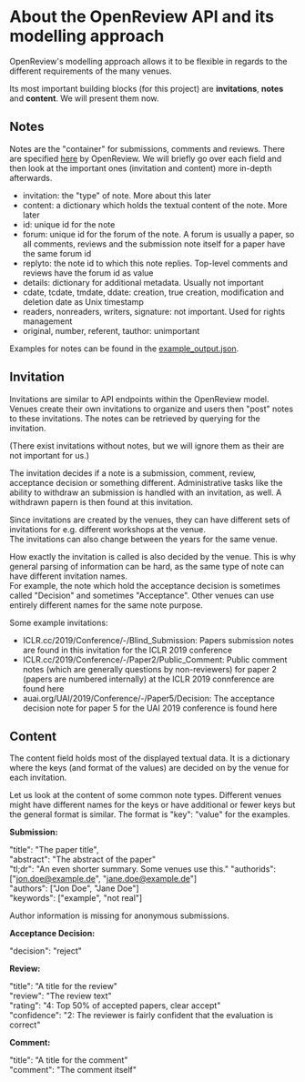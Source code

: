# About the OpenReview API and its modelling approach

OpenReview's modelling approach allows it to be flexible in regards to the different requirements of the many venues.

Its most important building blocks (for this project) are **invitations**, **notes** and **content**.
We will present them now.

## Notes
Notes are the "container" for submissions, comments and reviews. 
There are specified [here](https://openreview-py.readthedocs.io/en/latest/api.html#openreview.Note) by OpenReview.
We will briefly go over each field and then look at the important ones (invitation and content) more in-depth afterwards.
* invitation: the "type" of note. More about this later
* content: a dictionary which holds the textual content of the note. More later
* id: unique id for the note
* forum: unique id for the forum of the note. A forum is usually a paper, so all comments, reviews and the submission note itself for a paper have the same forum id
* replyto: the note id to which this note replies. Top-level comments and reviews have the forum id as value
* details: dictionary for additional metadata. Usually not important
* cdate, tcdate, tmdate, ddate: creation, true creation, modification and deletion date as Unix timestamp
* readers, nonreaders, writers, signature: not important. Used for rights management
* original, number, referent, tauthor: unimportant
 
 Examples for notes can be found in the [example_output.json](../example_output.json).
 
## Invitation
Invitations are similar to API endpoints within the OpenReview model. 
Venues create their own invitations to organize and users then "post" notes to these invitations.
The notes can be retrieved by querying for the invitation.

(There exist invitations without notes, but we will ignore them as their are not important for us.)

The invitation decides if a note is a submission, comment, review, acceptance decision or something different.
Administrative tasks like the ability to withdraw an submission is handled with an invitation, as well. 
A withdrawn papern is then found at this invitation.

Since invitations are created by the venues, they can have different sets of invitations for e.g. different workshops at the venue.  
The invitations can also change between the years for the same venue.

How exactly the invitation is called is also decided by the venue. 
This is why general parsing of information can be hard, as the same type of note can have different invitation names.  
For example, the note which hold the acceptance decision is sometimes called "Decision" and sometimes "Acceptance". 
Other venues can  use entirely different names for the same note purpose. 

Some example invitations:
* ICLR.cc/2019/Conference/-/Blind_Submission: Papers submission notes are found in this invitation for the ICLR 2019 conference
* ICLR.cc/2019/Conference/-/Paper2/Public_Comment: Public comment notes (which are generally questions by non-reviewers) for paper 2 (papers are numbered internally) at the ICLR 2019 connference are found here
* auai.org/UAI/2019/Conference/-/Paper5/Decision: The acceptance decision note for paper 5 for the UAI 2019 conference is found here


## Content
The content field holds most of the displayed textual data.
It is a dictionary where the keys (and format of the values) are decided on by the venue for each invitation.

Let us look at the content of some common note types. Different venues might have different names for the keys or have additional or fewer keys but the general format is similar.
The format is "key": "value" for the examples.

**Submission:**

"title": "The paper title",  
"abstract": "The abstract of the paper"  
"tl;dr": "An even shorter summary. Some venues use this."
"authorids": \["jon.doe@example.de", "jane.doe@example.de"]  
"authors": \["Jon Doe", "Jane Doe"]  
"keywords": \["example", "not real"]

Author information is missing for anonymous submissions.

**Acceptance Decision:**

"decision": "reject"

**Review:**

"title": "A title for the review"  
"review": "The review text"  
"rating": "4: Top 50% of accepted papers, clear accept"  
"confidence": "2: The reviewer is fairly confident that the evaluation is correct"


**Comment:**

"title": "A title for the comment"   
"comment": "The comment itself"

